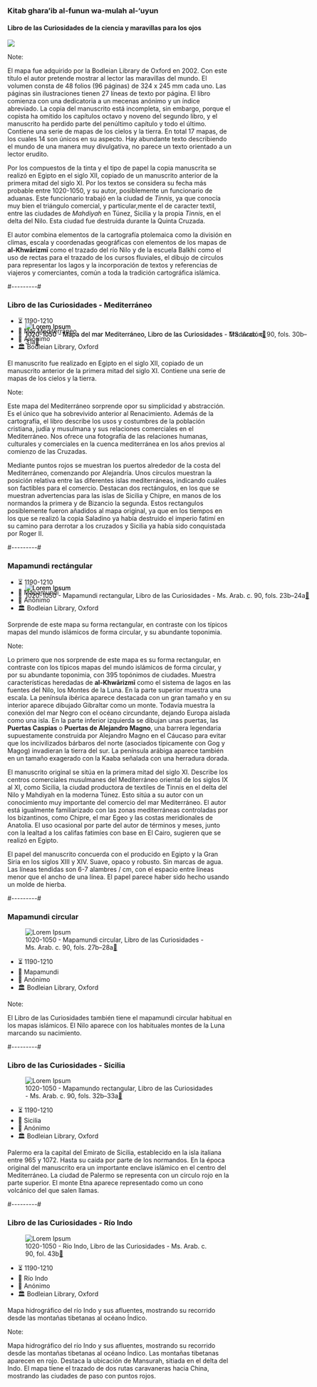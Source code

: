 ### Kitab ghara’ib al-funun wa-mulah al-‘uyun

#### Libro de las Curiosidades de la ciencia y maravillas para los ojos

![](images/bookcuriosities-portrait.jpg)

Note:

El mapa fue adquirido por la Bodleian Library de Oxford en 2002. Con este título el autor pretende mostrar al lector las maravillas del mundo. El volumen consta de 48 folios (96 páginas) de 324 x 245 mm cada uno. Las páginas sin ilustraciones tienen 27 líneas de texto por página. El libro comienza con una dedicatoria a un mecenas anónimo y un índice abreviado. La copia del manuscrito está incompleta, sin embargo, porque el copista ha omitido los capítulos octavo y noveno del segundo libro, y el manuscrito ha perdido parte del penúltimo capítulo y todo el último. Contiene una serie de mapas de los cielos y la tierra. En total 17 mapas, de los cuales 14 son únicos en su aspecto. Hay abundante texto describiendo el mundo de una manera muy divulgativa, no parece un texto orientado a un lector erudito.

Por los compuestos de la tinta y el tipo de papel la copia manuscrita se realizó en Egipto en el siglo XII, copiado de un manuscrito anterior de la primera mitad del siglo XI. Por los textos se considera su fecha más probable entre 1020-1050, y su autor, posiblemente un funcionario de aduanas. Este funcionario trabajó en la ciudad de *Tinnis*, ya que conocía muy bien el triángulo comercial, y particular,mente el de caracter textil, entre las ciudades de *Mahdiyah* en Túnez, Sicilia y la propia *Tinnis*, en el delta del Nilo. Esta ciudad fue destruida durante la Quinta Cruzada.

El autor combina elementos de la cartografía ptolemaica como la división en climas, escala y coordenadas geográficas con elementos de los mapas de **al-Khwārizmī** como el trazado del río Nilo y de la escuela Balkhi como el uso de rectas para el trazado de los cursos fluviales, el dibujo de círculos para representar los lagos y la incorporación de textos y referencias de viajeros y comerciantes, común a toda la tradición cartográfica islámica.

#---------#

### Libro de las Curiosidades - Mediterráneo


<div class="l-simple fragment fade-out" style="position:absolute;" data-fragment-index="0">
  <figure>
    <img class="full" style="max-height:60vh" data-src="images/bookcuriosities-mediterranean.jpg" alt="Lorem Ipsum">
    <figcaption>1020-1050 - Mapa del mar Mediterráneo, Libro de las Curiosidades - MS. Arab. c. 90, fols. 30b–31a<a href="https://digital.bodleian.ox.ac.uk/inquire/p/d6fc79a9-a87a-48cb-aebe-edd36c2158c6" target="_blank">🔗</a></figcaption>
  </figure>
</div>
<div class="l-simple fragment fade-in" style="position:absolute;" data-fragment-index="0">
  <figure>
    <img class="full" style="max-height:60vh" data-src="images/bookcuriosities-mediterranean-trad.jpg" alt="Lorem Ipsum">
    <figcaption>1020-1050 - Mapa del mar Mediterráneo, Libro de las Curiosidades - Traducción<a href="https://digital.bodleian.ox.ac.uk/inquire/p/d6fc79a9-a87a-48cb-aebe-edd36c2158c6" target="_blank">🔗</a></figcaption>
  </figure>
</div>						
<div class="sidebarRight">
  <ul>
    <li>⏳ 1190-1210</li>
    <li>📜 Mar Mediterráneo</li>
    <li>👳 Anónimo</li>
    <li>🏛 Bodleian Library, Oxford</li>
  </ul>
  <p>El manuscrito fue realizado en Egipto en el siglo XII, copiado de un manuscrito anterior de la primera mitad del siglo XI. Contiene una serie de mapas de los cielos y la tierra.</p>
</div>		

Note:

Este mapa del Mediterráneo sorprende opor su simplicidad y abstracción. Es el único que ha sobrevivido anterior al Renacimiento. Además de la cartografía, el libro describe los usos y costumbres de la población cristiana, judía y musulmana y sus relaciones comerciales en el Mediterráneo. Nos ofrece una fotografía de las relaciones humanas, culturales y comerciales en la cuenca mediterránea en los años previos al comienzo de las Cruzadas. 

Mediante puntos rojos se muestran los puertos alrededor de la costa del Mediterráneo, comenzando por Alejandría. Unos círculos muestran la posición relativa entre las diferentes islas mediterráneas, indicando cuáles son factibles para el comercio. Destacan dos rectángulos, en los que se muestran advertencias para las islas de Sicilia y Chipre, en manos de los normandos la primera y de Bizancio la segunda. Estos rectangulos posiblemente fueron añadidos al mapa original, ya que en los tiempos en los que se realizó la copia Saladino ya había destruido el imperio fatimí en su camino para derrotar a los cruzados y Sicilia ya había sido conquistada por Roger II.


#---------#


### Mapamundi rectángular

<figure style="position:absolute;">
  <img class="full" style="max-height:60vh" data-src="images/bookcuriosities-worldmap.jpg" alt="Lorem Ipsum">
  <figcaption>1020-1050 - Mapamundi rectangular, Libro de las Curiosidades - Ms. Arab. c. 90, fols. 23b–24a<a href="https://digital.bodleian.ox.ac.uk/inquire/p/48645929-93bb-4629-8e1e-e1747ddca04f" target="_blank">🔗</a></figcaption>
</figure>
<div class="fragment fade-in" style="position:absolute;">
  <figure>
    <img class="full" style="max-height:60vh" data-src="images/bookcuriosities-worldmap-trad.png" alt="Lorem Ipsum">
    <figcaption></figcaption>
  </figure>
</div>						
<div class="sidebarRight">
  <ul>
    <li>⏳ 1190-1210</li>
    <li>📜 Mapamundi</li>
    <li>👳 Anónimo</li>
    <li>🏛 Bodleian Library, Oxford</li>
  </ul>
  <p>Sorprende de este mapa  su forma rectangular, en contraste con los típicos mapas del mundo islámicos de forma circular, y su abundante toponimia.</p>
</div>

Note:

Lo primero que nos sorprende de este mapa es su forma rectangular, en contraste con los típicos mapas del mundo islámicos de forma circular, y por su abundante toponimia, con 395 topónimos de ciudades. Muestra características heredadas de **al-Khwārizmī** como el sistema de lagos en las fuentes del Nilo, los Montes de la Luna. En la parte superior muestra una escala. La península ibérica aparece destacada con un gran tamaño y en su interior aparece dibujado Gibraltar como un monte. Todavía muestra la conexión del mar Negro con el océano circundante, dejando Europa aislada como una isla. En la parte inferior izquierda se dibujan unas puertas, las **Puertas Caspias** o **Puertas de Alejandro Magno**, una barrera legendaria supuestamente construida por Alejandro Magno en el Cáucaso para evitar que los incivilizados bárbaros del norte (asociados típicamente con Gog y Magog) invadieran la tierra del sur. La península arábiga aparece también en un tamaño exagerado con la Kaaba señalada con una herradura dorada.

El manuscrito original se sitúa en la primera mitad del siglo XI. Describe los centros comerciales musulmanes del Mediterráneo oriental de los siglos IX al XI, como Sicilia, la ciudad productora de textiles de Tinnis en el delta del Nilo y Mahdiyah en la moderna Túnez. Esto sitúa a su autor con un conocimiento muy importante del comercio del mar Mediterráneo. El autor está igualmente familiarizado con las zonas mediterráneas controladas por los bizantinos, como Chipre, el mar Egeo y las costas meridionales de Anatolia. El uso ocasional por parte del autor de términos y meses, junto con la lealtad a los califas fatimíes con base en El Cairo, sugieren que se realizó en Egipto.

El papel del manuscrito concuerda con el producido en Egipto y la Gran Siria en los siglos XIII y XIV. Suave, opaco y robusto. Sin marcas de agua. Las líneas tendidas son 6-7 alambres / cm, con el espacio entre líneas menor que el ancho de una línea. El papel parece haber sido hecho usando un molde de hierba.


#---------#


### Mapamundi circular

<div class="l-simple">
  <figure>
    <img class="full" style="max-height:60vh" data-src="images/bookcuriosities-circularworld.jpg" alt="Lorem Ipsum">
    <figcaption>1020-1050 - Mapamundi circular, Libro de las Curiosidades - Ms. Arab. c. 90, fols. 27b–28a<a href="https://digital.bodleian.ox.ac.uk/inquire/p/9fb56203-ad71-4a99-bd74-aacf3c381dae" target="_blank">🔗</a></figcaption>
  </figure>
</div>						
<div class="sidebarRight">
  <ul>
    <li>⏳ 1190-1210</li>
    <li>📜 Mapamundi</li>
    <li>👳 Anónimo</li>
    <li>🏛 Bodleian Library, Oxford</li>
  </ul>
  <p></p>
</div>

Note:

El Libro de las Curiosidades también tiene el mapamundi circular habitual en los mapas islámicos. El Nilo aparece con los habituales montes de la Luna marcando su nacimiento. 



#---------#


### Libro de las Curiosidades - Sicilia

<div class="l-simple">
  <figure>
    <img class="full" style="max-height:60vh" data-src="images/bookcuriosities-sicilia.jpg" alt="Lorem Ipsum">
    <figcaption>1020-1050 - Mapamundo rectangular, Libro de las Curiosidades - Ms. Arab. c. 90, fols. 32b–33a<a href="https://digital.bodleian.ox.ac.uk/inquire/p/b1c0ac35-45f5-4dd2-9ffd-f5d2b959843f" target="_blank">🔗</a></figcaption>
  </figure>
</div>						
<div class="sidebarRight">
  <ul>
    <li>⏳ 1190-1210</li>
    <li>📜 Sicilia</li>
    <li>👳 Anónimo</li>
    <li>🏛 Bodleian Library, Oxford</li>
  </ul>
  <p>Palermo era la capital del Emirato de Sicilia, establecido en la isla italiana entre  965 y 1072. Hasta su caida por parte de los normandos. En la época original del manuscrito era un importante enclave islámico en el centro del Mediterráneo. La ciudad de Palermo se representa con un círculo rojo en la parte superior. El monte Etna aparece representado como un cono volcánico del que salen llamas.</p>
</div>		


#---------#


### Libro de las Curiosidades - Río Indo

<div class="l-simple">
  <figure>
    <img class="full" style="max-height:60vh" data-src="images/bookcuriosities-indo.jpg" alt="Lorem Ipsum">
    <figcaption>1020-1050 - Río Indo, Libro de las Curiosidades - Ms. Arab. c. 90, fol. 43b<a href="https://digital.bodleian.ox.ac.uk/inquire/p/4b20c0c3-5f52-45ef-8831-735d94269f73" target="_blank">🔗</a></figcaption>
  </figure>
</div>						
<div class="sidebarRight">
  <ul>
    <li>⏳ 1190-1210</li>
    <li>📜 Río Indo</li>
    <li>👳 Anónimo</li>
    <li>🏛 Bodleian Library, Oxford</li>
  </ul>
  <p>Mapa hidrográfico del río Indo y sus afluentes, mostrando su recorrido desde las montañas tibetanas al océano Índico.</p>
</div>

Note:

Mapa hidrográfico del río Indo y sus afluentes, mostrando su recorrido desde las montañas tibetanas al océano Índico. Las montañas tibetanas aparecen en rojo. Destaca la ubicación de Mansurah, sitiada en el delta del Indo. El mapa tiene el trazado de dos rutas caravaneras hacia China, mostrando las ciudades de paso con puntos rojos.



